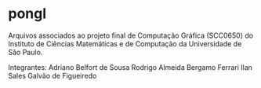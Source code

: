 # pongl
Arquivos associados ao projeto final de Computação Gráfica (SCC0650) do Instituto de Ciências Matemáticas e de Computação da Universidade de São Paulo.

Integrantes:
  Adriano Belfort de Sousa
  Rodrigo Almeida Bergamo Ferrari
  Ilan Sales Galvão de Figueiredo
